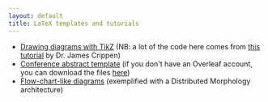 ```yaml
---
layout: default
title: LaTeX templates and tutorials
---
```


+ [Drawing diagrams with TikZ](/files/mini_tikz_tutorial.pdf) (NB: a lot of the code here comes from [this tutorial](https://ling.auf.net/lingbuzz/003379) by Dr. James Crippen)
+ [Conference abstract template](https://www.overleaf.com/latex/templates/linguistics-conference-abstract-template/sdkhkhsfstmr) (if you don't have an Overleaf account, you can download the files [here](/files/Conferenceabstracttemplate.zip))
+ [Flow-chart-like diagrams](https://www.overleaf.com/read/gpmknxjrmfdr#735976) (exemplified with a Distributed Morphology architecture)
